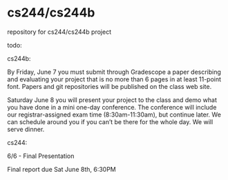 # cs244/cs244b
repository for cs244/cs244b project


todo: 

cs244b:

By Friday, June 7 you must submit through Gradescope a paper describing and evaluating your project that is no more than 6 pages in at least 11-point font. Papers and git repositories will be published on the class web site.

Saturday June 8 you will present your project to the class and demo what you have done in a mini one-day conference. The conference will include our registrar-assigned exam time (8:30am-11:30am), but continue later. We can schedule around you if you can’t be there for the whole day. We will serve dinner.

cs244:

6/6 - Final Presentation

Final report due Sat June 8th, 6:30PM

